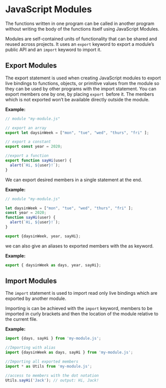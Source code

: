 # JavaScript Modules

The functions written in one program can be called in another program without writing the body of the functions itself using JavaScript Modules.
 
Modules are self-contained units of functionality that can be shared and reused across projects. It uses an `export` keyword to export a module’s public API and an `import` keyword to import it.


## Export Modules

The export statement is used when creating JavaScript modules to export live bindings to functions, objects, or primitive values from the module so they can be used by other programs with the import statement.
You can export members one by one, by placing `export `before it. The menbers which is not exported won’t be available directly outside the module.

**Example:**
```javascript
// module "my-module.js"

// export an array
export let daysinWeek = ["mon", "tue", "wed", "thurs", "fri" ];

// export a constant
export const year = 2020;

//export a function
export function sayHi(user) {
  alert(`Hi, ${user}!`);
}
````

We can export desired members in a single statement at the end.

**Example:**
```javascript
// module "my-module.js"

let daysinWeek = ["mon", "tue", "wed", "thurs", "fri" ];
const year = 2020;
function sayHi(user) {
  alert(`Hi, ${user}!`);
}

export {daysinWeek, year, sayHi};
```
we can also give an aliases to exported members with the as keyword.

**Example:**
```javascript
export { daysinWeek as days, year, sayHi};
```

## Import Modules

The `import` statement is used to import read only live bindings which are exported by another module.

Importing is can be achieved with the `import` keyword, members to be imported in curly brackets and then the location of the module relative to the current file.

**Example:**
```javascript
import {days, sayHi } from 'my-module.js';

//Importing with alias
import {daysinWeek as days, sayHi } from 'my-module.js';

//Importing all exported members
import * as Utils from 'my-module.js';

//access to members with the dot notation
Utils.sayHi('Jack'); // output: Hi, Jack!
```